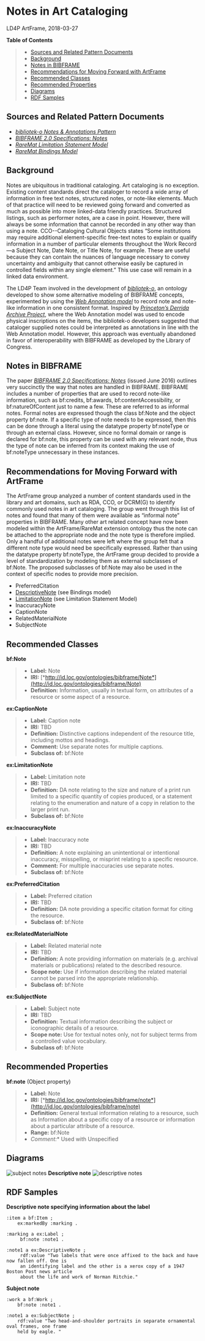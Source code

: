 Notes in Art Cataloging 
======================
LD4P ArtFrame, 2018-03-27

**Table of Contents**
> - [Sources and Related Pattern Documents](#sources)
> - [Background](#background)
> - [Notes in BIBFRAME](#bibframe)
> - [Recommendations for Moving Forward with ArtFrame](#recommendations)
> - [Recommended Classes](#classes)
> - [Recommended Properties](#properties)
> - [Diagrams](#diagrams)
> - [RDF Samples](#samples)

<a name="sources">Sources and Related Pattern Documents</a>
---------

- [*bibliotek-o Notes & Annotations Pattern*](https://wiki.duraspace.org/display/LD4P/bibliotek-o?preview=/79795231/83237329/bibliotek-o_pattern_notes_annotations_201612.pdf
)
- [*BIBFRAME 2.0 Specifications: Notes*](https://www.loc.gov/bibframe/docs/pdf/bf2-notes-june2016.pdf)
- [*RareMat Limitation Statement Model*](https://github.com/LD4P/ArtFrame-RareMat/blob/master/modeling_recommendations/limitation_statements.md)
- [*RareMat Bindings Model*](https://github.com/LD4P/ArtFrame-RareMat/blob/master/modeling_recommendations/bindings.md#rdf)

<a name="background">Background</a>
---------

Notes are ubiquitous in traditional cataloging. Art cataloging is no exception. Existing content standards direct the cataloger to record a wide array of information in free text notes, structured notes, or note-like elements. Much of that practice will need to be reviewed going forward and converted as much as possible into more linked-data friendly practices. Structured listings, such as performer notes, are a case in point. However, there will always be some information that cannot be recorded in any other way than using a note.
CCO--Cataloging Cultural Objects states “Some institutions may require additional element-specific free-text notes to explain or qualify information in a number of particular elements throughout the Work Record—a Subject Note, Date Note, or Title Note, for example. These are useful because they can contain the nuances of language necessary to convey
uncertainty and ambiguity that cannot otherwise easily be captured in controlled
fields within any single element.” This use case will remain in a linked data environment.

The LD4P Team involved in the development of [*bibliotek-o*](https://bibliotek-o.org/1.1/ontology.html), an ontology developed to show some alternative modeling of BIBFRAME concepts, experimented by using the [*Web Annotation model*](https://www.w3.org/TR/annotation-model/) to record note and note-like information in one consistent format. Inspired by [*Princeton’s Derrida Archive Project*](https://wiki.duraspace.org/display/LD4P/Princeton+-+Project+Updates), where the Web Annotation model was used to encode physical inscriptions on the items, the bibliotek-o developers suggested that cataloger supplied notes could be interpreted as annotations in line with the Web Annotation model. However, this approach was eventually abandoned in favor of interoperability with BIBFRAME as developed by the Library of Congress.

<a name="bibframe">Notes in BIBFRAME</a>
---------

The paper [*BIBFRAME 2.0 Specifications: Notes*](https://www.loc.gov/bibframe/docs/pdf/bf2-notes-june2016.pdf) (issued June 2016) outlines very succinctly the way that notes are handled in BIBFRAME. BIBFRAME includes a number of properties that are used to record note-like information, such as bf:credits, bf:awards, bf:contentAccessibility, or  bf:natureOfContent just to name a few. These are referred to as informal notes. Formal notes are expressed though the class bf:Note and the object property bf:note. If a specific type of note needs to be expressed, then this can be done through a literal using the datatype property bf:noteType or through an external class. However, since no formal domain or range is declared for bf:note, this property can be used with any relevant node, thus the type of note can be inferred from its context making the use of bf:noteType unnecessary in these instances.

<a name="recommendations">Recommendations for Moving Forward with ArtFrame</a>
---------

The ArtFrame group analyzed a number of content standards used in the library and art domains, such as RDA, CCO,  or DCRM(G) to identify commonly used notes in art cataloging. The group went through this list of notes and found that many of them were available as “informal note” properties in BIBFRAME. Many other art related concept have now been modeled within the ArtFrame/RareMat extension ontology thus the note can be attached to the appropriate node and the note type is therefore implied. Only a handful of additional notes were left where the group felt that a different note type would need be specifically expressed. Rather than using the datatype property bf:noteType, the ArtFrame group decided to provide a level of standardization by modeling them as external subclasses of bf:Note. The proposed subclasses of bf:Note may also be used in the context of specific nodes to provide more precision.
- PreferredCitation
- [DescriptiveNote](https://github.com/LD4P/ArtFrame-RareMat/blob/master/modeling_recommendations/bindings.md#rdf) (see Bindings model)
- [LimitationNote](https://github.com/LD4P/ArtFrame-RareMat/blob/master/modeling_recommendations/limitation_statements.md) (see Limitation Statement Model)
- InaccuracyNote
- CaptionNote
- RelatedMaterialNote
- SubjectNote

<a name="classes">Recommended Classes</a>
---------

**bf:Note**
> - **Label:** Note
> - **IRI:** [*http://id.loc.gov/ontologies/bibframe/Note*](http://id.loc.gov/ontologies/bibframe/Note)
> - **Definition:** Information, usually in textual form, on attributes of a resource or some aspect of a resource.

**ex:CaptionNote**
> - **Label:** Caption note
> - **IRI:** TBD
> - **Definition:** Distinctive captions independent of the resource title, including mottos and headings.
> - **Comment:** Use separate notes for multiple captions.
> - **Subclass of:** bf:Note

**ex:LimitationNote**
> - **Label:** Limitation note
> - **IRI:** TBD
> - **Definition:** DA note relating to the size and nature of a print run limited to a specific quantity of copies produced, or a statement relating to the enumeration and nature of a copy in relation to the larger print run.
> - **Subclass of:** bf:Note

**ex:InaccuracyNote**
> - **Label:** Inaccuracy note
> - **IRI:** TBD
> - **Definition:** A note explaining an unintentional or intentional inaccuracy, misspelling, or misprint relating to a specific resource. 
> - **Comment:** For multiple inaccuracies use separate notes.
> - **Subclass of:** bf:Note

**ex:PreferredCitation**
> - **Label:** Preferred citation
> - **IRI:** TBD
> - **Definition:** DA note providing a specific citation format for citing the resource.
> - **Subclass of:** bf:Note

**ex:RelatedMaterialNote**
> - **Label:** Related material note
> - **IRI:** TBD
> - **Definition:** A note providing information on materials (e.g. archival materials or publications) related to the described resource.
> - **Scope note:** Use if information describing the related material cannot be parsed into the appropriate relationship.
> - **Subclass of:** bf:Note

**ex:SubjectNote**
> - **Label:** Subject note
> - **IRI:** TBD
> - **Definition:** Textual information describing the subject or iconographic details of a resource.
> - **Scope note:** Use for textual notes only, not for subject terms from a controlled value vocabulary.
> - **Subclass of:** bf:Note

<a name="properties">Recommended Properties</a>
---------

**bf:note** (Object property)
> - **Label:** Note
> - **IRI:** [*http://id.loc.gov/ontologies/bibframe/note*](http://id.loc.gov/ontologies/bibframe/note)
> - **Definition:** General textual information relating to a resource, such as Information about a specific copy of a resource or information about a particular attribute of a resource.
> - **Range:** bf:Note
> - *Comment:** Used with Unspecified

<a name="diagrams">Diagrams</a>
---------


![subject notes](/modeling_recommendations/modeling_diagrams/subject_note.png)
**Descriptive note**
![descriptive notes](/modeling_recommendations/modeling_diagrams/descriptive_note.png)


<a name="samples">RDF Samples</a>
---------
**Descriptive note specifying information about the label**
```
:item a bf:Item ;
    ex:markedBy :marking .

:marking a ex:Label ;
     bf:note :note1 .

:note1 a ex:DescriptiveNote ;
     rdf:value "Two labels that were once affixed to the back and have now fallen off. One is 
     an identifying label and the other is a xerox copy of a 1947 Boston Post news article
     about the life and work of Norman Ritchie."
```

**Subject note**
```
:work a bf:Work ;
    bf:note :note1 .

:note1 a ex:SubjectNote ;
    rdf:value "Two head-and-shoulder portraits in separate ornamental oval frames, one frame 
    held by eagle. "

```
